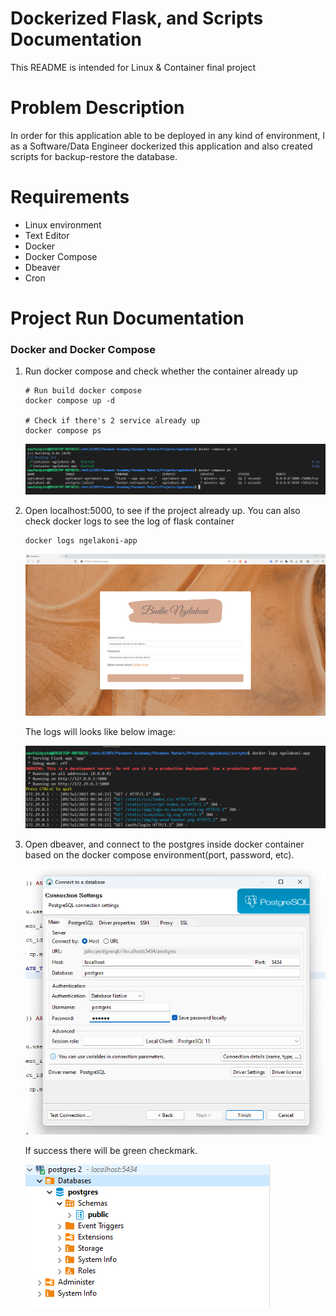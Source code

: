 # Dockerized Flask, and Scripts Documentation

This README is intended for Linux & Container final project

# Problem Description

In order for this application able to be deployed in any kind of environment, I as a Software/Data Engineer dockerized this application and also created scripts for backup-restore the database.

# Requirements
- Linux environment
- Text Editor
- Docker
- Docker Compose
- Dbeaver
- Cron

# Project Run Documentation

### Docker and Docker Compose
1. Run docker compose and check whether the container already up
    ```
    # Run build docker compose
    docker compose up -d

    # Check if there's 2 service already up
    docker compose ps
    ```

    ![](../docs/1-compose-run.png)

2. Open localhost:5000, to see if the project already up.  You can also check docker logs to see the log of flask container
    ```
    docker logs ngelakoni-app
    ```

    ![](../docs/2-flask-app.png)

    The logs will looks like below image:

    ![](../docs/3-flask-logs.png)

3. Open dbeaver, and connect to the postgres inside docker container based on the docker compose environment(port, password, etc).  

    ![](../docs/4-dbconnect.png)

    If success there will be green checkmark.

    ![](../docs/5-connected.png)

